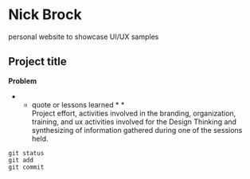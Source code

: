 # Nick Brock
personal website to showcase UI/UX samples



## Project title
**Problem**
* * quote or lessons learned * *  
Project effort, activities involved in the branding, organization, training, and ux activities involved for the Design Thinking and synthesizing of information gathered during one of the sessions held.

```
git status
git add
git commit
```

